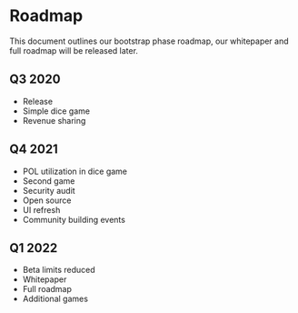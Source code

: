 # Roadmap

This document outlines our bootstrap phase roadmap, our whitepaper and full roadmap will be released later.

## Q3 2020

- Release
- Simple dice game
- Revenue sharing

## Q4 2021

- POL utilization in dice game
- Second game
- Security audit
- Open source
- UI refresh
- Community building events

## Q1 2022

- Beta limits reduced
- Whitepaper
- Full roadmap
- Additional games

